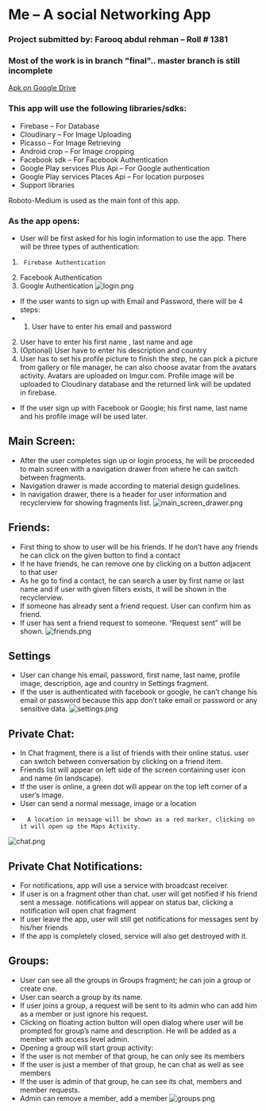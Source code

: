 # Me – A social Networking App
### Project submitted by: Farooq abdul rehman – Roll # 1381
### Most of the work is in branch "final".. master branch is still incomplete
[Apk on Google Drive](https://drive.google.com/file/d/0B0SHfYGNhWHwTmdxZmRWTXE5dVk/view?usp=sharing)
### This app will use the following libraries/sdks:

* 	Firebase – For Database
*	Cloudinary – For Image Uploading
*	Picasso – For Image Retrieving
*	Android crop – For Image cropping
*	Facebook sdk – For Facebook Authentication
*	Google Play services Plus Api – For Google authentication
*	Google Play services Places Api – For location purposes
*	Support libraries 

Roboto-Medium  is used as the main font of this app.

### As the app opens:
*	User will be first asked for his login information to use the app. There will be three types of authentication:
1.      Firebase Authentication
2.	Facebook Authentication
3.	Google Authentication
![login.png](https://bitbucket.org/repo/bX7bk9/images/3561909152-login.png)
*	If the user wants to sign up with Email and Password, there will be 4 steps:
* 1.	User have to enter his email and password
2.	User have to enter his first name , last name and age
3.	(Optional) User have to enter his description and country
4.	User has to set his profile picture to finish the step, he can pick a picture from gallery or file manager, he can also choose avatar from the avatars activity. Avatars are uploaded on Imgur.com. Profile image will be uploaded to Cloudinary database and the returned link will be updated in firebase.
*	If the user sign up with Facebook or Google; his first name, last name and his profile image will be used later.
## Main Screen:
*	After the user completes sign up or login process, he will be proceeded to main screen with a navigation drawer from where he can switch between fragments.
*	Navigation drawer is made according to material design guidelines. 
*	In navigation drawer, there is a header for user information and recyclerview for showing fragments list.
![main_screen_drawer.png](https://bitbucket.org/repo/bX7bk9/images/3028119213-main_screen_drawer.png)
## Friends:
*	First thing to show to user will be his friends. If he don’t have any friends he can click on the given button to find a contact
*	If he have friends, he can remove one by clicking on a button adjacent to that user
*	As he go to find a contact, he can search a user by first name or last name and if user with given filters exists, it will be shown in the recyclerview.
*	If someone has already sent a friend request. User can confirm him as friend.
*	If user has sent a friend request to someone. “Request sent” will be shown.
![friends.png](https://bitbucket.org/repo/bX7bk9/images/1867962936-friends.png)
## Settings
*	User can change his email, password, first name, last name, profile image, description, age and country in Settings fragment.
*	If the user is authenticated with facebook or google, he can’t change his email or password because this app don’t take email or password or any sensitive data.
![settings.png](https://bitbucket.org/repo/bX7bk9/images/510867431-settings.png)
## Private Chat:
*	In Chat fragment, there is a list of friends with their online status. user can switch between conversation by clicking on a friend item.
*	Friends list will appear on left side of the screen containing user icon and name (in landscape).
*	If the user is online, a green dot will appear on the top left corner of a user’s image.
*	User can send a normal message, image or a location
*       A location in message will be shown as a red marker, clicking on it will open up the Maps Activity.
![chat.png](https://bitbucket.org/repo/bX7bk9/images/3543694128-chat.png)
## Private Chat Notifications:
*	For notifications, app will use a service with broadcast receiver.
*	If user is on a fragment other than chat. user will get notified if his friend sent a message.  notifications will appear on status bar, clicking a notification will open chat fragment 
*	If user leave the app, user will still get notifications for messages sent by his/her friends
*	If the app is completely closed, service will also get destroyed with it. 
## Groups:
*	User can see all the groups in Groups fragment; he can join a group or create one.
*	User can search a group by its name.
*	If user joins a group, a request will be sent to its admin who can add him as a member or just ignore his request.
*	Clicking on floating action button will open dialog where user will be prompted for group’s name and description. He will be added as a member with access level admin.
*	Opening a group will start group activity:
*	If the user is not member of that group, he can only see its members
*	If the user is just a member of that group, he can chat as well as see members
*	If the user is admin of that group, he can see its chat, members and member requests.
*	Admin can remove a member, add a member
![groups.png](https://bitbucket.org/repo/bX7bk9/images/596499253-groups.png)